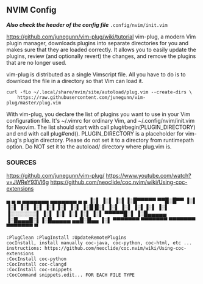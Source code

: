 ## NVIM Config
***Also check the header of the config file*** `.config/nvim/init.vim`

https://github.com/junegunn/vim-plug/wiki/tutorial
vim-plug, a modern Vim plugin manager, downloads plugins into separate directories for you and makes sure that they are loaded correctly. It allows you to easily update the plugins, review (and optionally revert) the changes, and remove the plugins that are no longer used.

vim-plug is distributed as a single Vimscript file. All you have to do is to download the file in a directory so that Vim can load it.

```
curl -fLo ~/.local/share/nvim/site/autoload/plug.vim --create-dirs \
    https://raw.githubusercontent.com/junegunn/vim-plug/master/plug.vim
```	
With vim-plug, you declare the list of plugins you want to use in your Vim configuration file. It's ~/.vimrc for ordinary Vim, and ~/.config/nvim/init.vim for Neovim. The list should start with call plug#begin(PLUGIN_DIRECTORY) and end with call plug#end(). PLUGIN_DIRECTORY is a placeholder for vim-plug's plugin directory. Please do not set it to a directory from runtimepath option. Do NOT set it to the autoload/ directory where plug.vim is.

### SOURCES
https://github.com/junegunn/vim-plug/
https://www.youtube.com/watch?v=JWReY93Vl6g
https://github.com/neoclide/coc.nvim/wiki/Using-coc-extensions

   ▄        ▄     ▄  ▄▄▄▄▄▄▄  ▄▄▄▄▄▄▄  ▄     ▄ 
  ▐░▌      ▐░▌   ▐░▌▐░█▀▀▀▀▀  ▀▀█░█▀▀ ▐░▌   ▐░▌
  ▐░▌      ▐░▌   ▐░▌▐░▌         ▐░▌   ▐░█   █░▌
  ▐░▌      ▐░▌   ▐░▌▐░▌         ▐░▌   ▐░░░░░░░▌
  ▐░▌      ▐░▌   ▐░▌▐░▌         ▐░▌    ▀▀▀▀▀█░▌
  ▐░█▄▄▄▄▄ ▐░█▄▄▄█░▌▐░█▄▄▄▄▄  ▄▄█░█▄▄       ▐░▌
   ▀▀▀▀▀▀▀  ▀▀▀▀▀▀▀  ▀▀▀▀▀▀▀  ▀▀▀▀▀▀▀        ▀ 

```
:PlugClean :PlugInstall :UpdateRemotePlugins
cocInstall, install manually coc-java, coc-python, coc-html, etc ...
instructions: https://github.com/neoclide/coc.nvim/wiki/Using-coc-extensions
:CocInstall coc-python
:CocInstall coc-clangd
:CocInstall coc-snippets
:CocCommand snippets.edit... FOR EACH FILE TYPE
```

